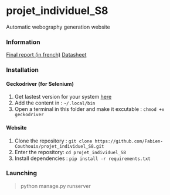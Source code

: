 # projet_individuel_S8

Automatic webography generation website

### Information

[Final report (in french)](https://github.com/Fabien-Couthouis/projet_individuel_S8/blob/master/final_report.pdf)
[Datasheet]()

### Installation

#### Geckodriver (for Selenium)
1. Get lastest version for your system [here](https://github.com/mozilla/geckodriver/releases/tag/v0.24.0) 
2. Add the content in : `~/.local/bin`
3. Open a terminal in this folder and make it excutable : `chmod +x geckodriver`

#### Website
1. Clone the repository : `git clone https://github.com/Fabien-Couthouis/projet_individuel_S8.git`
2. Enter the repository: `cd projet_individuel_S8`
3. Install dependencies : `pip install -r requirements.txt`


### Launching

> python manage.py runserver



